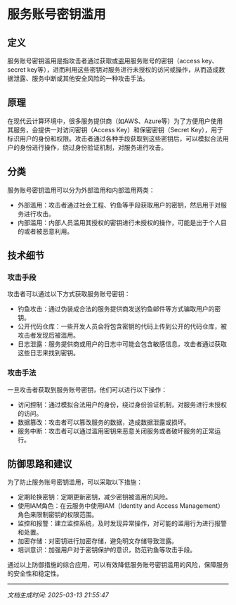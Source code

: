 # 服务账号密钥滥用

## 定义
服务账号密钥滥用是指攻击者通过获取或盗用服务账号的密钥（access key、secret key等），进而利用这些密钥对服务进行未授权的访问或操作，从而造成数据泄露、服务中断或其他安全风险的一种攻击手法。

## 原理
在现代云计算环境中，很多服务提供商（如AWS、Azure等）为了方便用户使用其服务，会提供一对访问密钥（Access Key）和保密密钥（Secret Key），用于标识用户的身份和权限。攻击者通过各种手段获取到这些密钥后，可以模拟合法用户的身份进行操作，绕过身份验证机制，对服务进行攻击。

## 分类
服务账号密钥滥用可以分为外部滥用和内部滥用两类：
- 外部滥用：攻击者通过社会工程、钓鱼等手段获取用户的密钥，然后用于对服务进行攻击。
- 内部滥用：内部人员滥用其授权的密钥进行未授权的操作，可能是出于个人目的或者被恶意利用。

## 技术细节
### 攻击手段
攻击者可以通过以下方式获取服务账号密钥：
- 钓鱼攻击：通过伪装成合法的服务提供商发送钓鱼邮件等方式骗取用户的密钥。
- 公开代码仓库：一些开发人员会将包含密钥的代码上传到公开的代码仓库，被攻击者发现后被滥用。
- 日志泄露：服务提供商或用户的日志中可能会包含敏感信息，攻击者通过获取这些日志来找到密钥。

### 攻击手法
一旦攻击者获取到服务账号密钥，他们可以进行以下操作：
- 访问控制：通过模拟合法用户的身份，绕过身份验证机制，对服务进行未授权的访问。
- 数据篡改：攻击者可以篡改服务的数据，造成数据泄露或损坏。
- 服务中断：攻击者可以通过滥用密钥来恶意关闭服务或者破坏服务的正常运行。

## 防御思路和建议
为了防止服务账号密钥滥用，可以采取以下措施：
- 定期轮换密钥：定期更新密钥，减少密钥被滥用的风险。
- 使用IAM角色：在云服务中使用IAM（Identity and Access Management）角色来限制密钥的权限范围。
- 监控和报警：建立监控系统，及时发现异常操作，对可能的滥用行为进行报警和处置。
- 加密存储：对密钥进行加密存储，避免明文存储导致泄露。
- 培训意识：加强用户对于密钥保护的意识，防范钓鱼等攻击手段。

通过以上防御措施的综合应用，可以有效降低服务账号密钥滥用的风险，保障服务的安全性和稳定性。

---

*文档生成时间: 2025-03-13 21:55:47*
